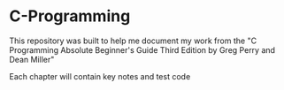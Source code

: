 # C-Programming

This repository was built to help me document my work from the "C Programming Absolute Beginner's Guide Third Edition by Greg Perry and Dean Miller"

Each chapter will contain key notes and test code
